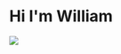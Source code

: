 <h1>Hi I'm William</h1>
<img src ="https://github.com/WillyPbatista/WillyPbatista/assets/98506688/a79173dc-a8b0-47e7-b70e-b437f1c6ada4">
